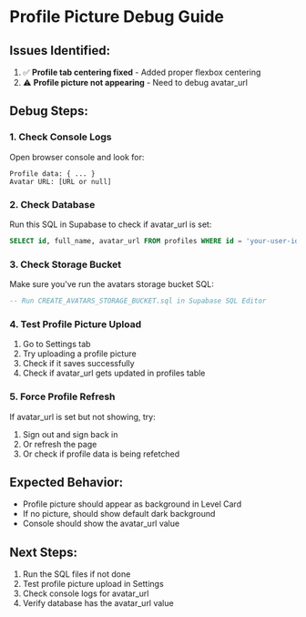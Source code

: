 # Profile Picture Debug Guide

## Issues Identified:
1. ✅ **Profile tab centering fixed** - Added proper flexbox centering
2. ⚠️ **Profile picture not appearing** - Need to debug avatar_url

## Debug Steps:

### 1. Check Console Logs
Open browser console and look for:
```
Profile data: { ... }
Avatar URL: [URL or null]
```

### 2. Check Database
Run this SQL in Supabase to check if avatar_url is set:
```sql
SELECT id, full_name, avatar_url FROM profiles WHERE id = 'your-user-id';
```

### 3. Check Storage Bucket
Make sure you've run the avatars storage bucket SQL:
```sql
-- Run CREATE_AVATARS_STORAGE_BUCKET.sql in Supabase SQL Editor
```

### 4. Test Profile Picture Upload
1. Go to Settings tab
2. Try uploading a profile picture
3. Check if it saves successfully
4. Check if avatar_url gets updated in profiles table

### 5. Force Profile Refresh
If avatar_url is set but not showing, try:
1. Sign out and sign back in
2. Or refresh the page
3. Or check if profile data is being refetched

## Expected Behavior:
- Profile picture should appear as background in Level Card
- If no picture, should show default dark background
- Console should show the avatar_url value

## Next Steps:
1. Run the SQL files if not done
2. Test profile picture upload in Settings
3. Check console logs for avatar_url
4. Verify database has the avatar_url value
